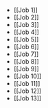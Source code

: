 - [[Job 1]]
- [[Job 2]]
- [[Job 3]]
- [[Job 4]]
- [[Job 5]]
- [[Job 6]]
- [[Job 7]]
- [[Job 8]]
- [[Job 9]]
- [[Job 10]]
- [[Job 11]]
- [[Job 12]]
- [[Job 13]]